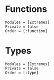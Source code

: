 # Functions

```@autodocs
Modules = [Extremes]
Private = false
Order = [:function]
```
# Types

```@autodocs
Modules = [Extremes]
Private = false
Order = [:type]
```

